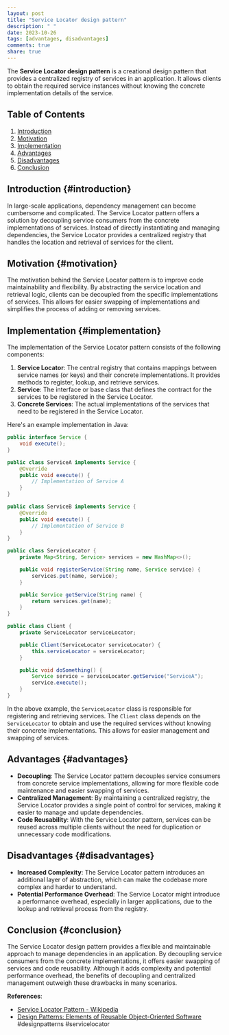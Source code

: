 ```yaml
---
layout: post
title: "Service Locator design pattern"
description: " "
date: 2023-10-26
tags: [advantages, disadvantages]
comments: true
share: true
---
```


The **Service Locator design pattern** is a creational design pattern that provides a centralized registry of services in an application. It allows clients to obtain the required service instances without knowing the concrete implementation details of the service.

## Table of Contents
1. [Introduction](#introduction)
2. [Motivation](#motivation)
3. [Implementation](#implementation)
4. [Advantages](#advantages)
5. [Disadvantages](#disadvantages)
6. [Conclusion](#conclusion)

## Introduction {#introduction}

In large-scale applications, dependency management can become cumbersome and complicated. The Service Locator pattern offers a solution by decoupling service consumers from the concrete implementations of services. Instead of directly instantiating and managing dependencies, the Service Locator provides a centralized registry that handles the location and retrieval of services for the client.

## Motivation {#motivation}

The motivation behind the Service Locator pattern is to improve code maintainability and flexibility. By abstracting the service location and retrieval logic, clients can be decoupled from the specific implementations of services. This allows for easier swapping of implementations and simplifies the process of adding or removing services.

## Implementation {#implementation}

The implementation of the Service Locator pattern consists of the following components:

1. **Service Locator**: The central registry that contains mappings between service names (or keys) and their concrete implementations. It provides methods to register, lookup, and retrieve services.
2. **Service**: The interface or base class that defines the contract for the services to be registered in the Service Locator.
3. **Concrete Services**: The actual implementations of the services that need to be registered in the Service Locator.

Here's an example implementation in Java:

```java
public interface Service {
    void execute();
}

public class ServiceA implements Service {
    @Override
    public void execute() {
        // Implementation of Service A
    }
}

public class ServiceB implements Service {
    @Override
    public void execute() {
        // Implementation of Service B
    }
}

public class ServiceLocator {
    private Map<String, Service> services = new HashMap<>();

    public void registerService(String name, Service service) {
        services.put(name, service);
    }

    public Service getService(String name) {
        return services.get(name);
    }
}

public class Client {
    private ServiceLocator serviceLocator;

    public Client(ServiceLocator serviceLocator) {
        this.serviceLocator = serviceLocator;
    }

    public void doSomething() {
        Service service = serviceLocator.getService("ServiceA");
        service.execute();
    }
}
```

In the above example, the `ServiceLocator` class is responsible for registering and retrieving services. The `Client` class depends on the `ServiceLocator` to obtain and use the required services without knowing their concrete implementations. This allows for easier management and swapping of services.

## Advantages {#advantages}

- **Decoupling**: The Service Locator pattern decouples service consumers from concrete service implementations, allowing for more flexible code maintenance and easier swapping of services.
- **Centralized Management**: By maintaining a centralized registry, the Service Locator provides a single point of control for services, making it easier to manage and update dependencies.
- **Code Reusability**: With the Service Locator pattern, services can be reused across multiple clients without the need for duplication or unnecessary code modifications.

## Disadvantages {#disadvantages}

- **Increased Complexity**: The Service Locator pattern introduces an additional layer of abstraction, which can make the codebase more complex and harder to understand.
- **Potential Performance Overhead**: The Service Locator might introduce a performance overhead, especially in larger applications, due to the lookup and retrieval process from the registry.

## Conclusion {#conclusion}

The Service Locator design pattern provides a flexible and maintainable approach to manage dependencies in an application. By decoupling service consumers from the concrete implementations, it offers easier swapping of services and code reusability. Although it adds complexity and potential performance overhead, the benefits of decoupling and centralized management outweigh these drawbacks in many scenarios.

**References**: 
- [Service Locator Pattern - Wikipedia](https://en.wikipedia.org/wiki/Service_locator_pattern)
- [Design Patterns: Elements of Reusable Object-Oriented Software](https://www.amazon.com/Design-Patterns-Elements-Reusable-Object-Oriented/dp/0201633612) #designpatterns #servicelocator